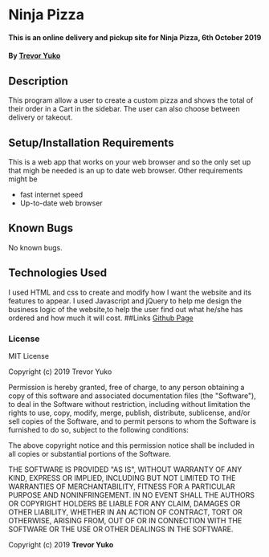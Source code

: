 # Ninja Pizza
#### This is an online delivery and pickup site for Ninja Pizza, 6th October 2019
#### By **[Trevor Yuko](https://www.github.com/trevoryuko)**
## Description
This program allow a user to create a custom pizza and shows the total of their order in a Cart in the sidebar. The user can also choose between delivery or takeout.
## Setup/Installation Requirements
This is a web app that works on your web browser and so the only set up that migh be needed is an up to date web browser. Other requirements might be
* fast internet speed
* Up-to-date web browser
## Known Bugs
No known bugs.
## Technologies Used
I used HTML and css to create and modify how I want the website and its features to appear. I used Javascript and jQuery to help me design the business logic of the website,to help the user find out what he/she has ordered and how much it will cost.
##Links
[Github Page](https://trevoryuko.github.io/Ninja-pizza)
### License
MIT License

Copyright (c) 2019 Trevor Yuko

Permission is hereby granted, free of charge, to any person obtaining a copy
of this software and associated documentation files (the "Software"), to deal
in the Software without restriction, including without limitation the rights
to use, copy, modify, merge, publish, distribute, sublicense, and/or sell
copies of the Software, and to permit persons to whom the Software is
furnished to do so, subject to the following conditions:

The above copyright notice and this permission notice shall be included in all
copies or substantial portions of the Software.

THE SOFTWARE IS PROVIDED "AS IS", WITHOUT WARRANTY OF ANY KIND, EXPRESS OR
IMPLIED, INCLUDING BUT NOT LIMITED TO THE WARRANTIES OF MERCHANTABILITY,
FITNESS FOR A PARTICULAR PURPOSE AND NONINFRINGEMENT. IN NO EVENT SHALL THE
AUTHORS OR COPYRIGHT HOLDERS BE LIABLE FOR ANY CLAIM, DAMAGES OR OTHER
LIABILITY, WHETHER IN AN ACTION OF CONTRACT, TORT OR OTHERWISE, ARISING FROM,
OUT OF OR IN CONNECTION WITH THE SOFTWARE OR THE USE OR OTHER DEALINGS IN THE
SOFTWARE.

Copyright (c) 2019 **Trevor Yuko**